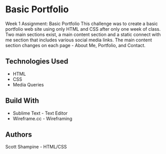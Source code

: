 # Basic Portfolio
Week 1 Assignment: Basic Portfolio
This challenge was to create a basic portfolio web site using only HTML and CSS after only one week of class. Two main sections exist, a main content section and a static connect with me section that includes various social media links. The main content section changes on each page - About Me, Portfolio, and Contact.

## Technologies Used
* HTML
* CSS
* Media Queries

## Build With
* Sublime Text - Text Editor
* Wireframe.cc - Wireframing

## Authors
Scott Shampine - HTML/CSS
